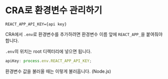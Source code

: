 # CRA로 환경변수 관리하기

```.env
REACT_APP_API_KEY={api key}
```

CRA에서 `.env`로 환경변수를 추가하려면 환경변수 이름 앞에 `REACT_APP_`을 붙여줘야 합니다.

`.env`의 위치는 root 디렉터리에 넣으면 됩니다.

```javascript
apiKey: process.env.REACT_APP_API_KEY;
```

환경변수 값을 불러올 때는 이렇게 불러옵니다. (Node.js)
